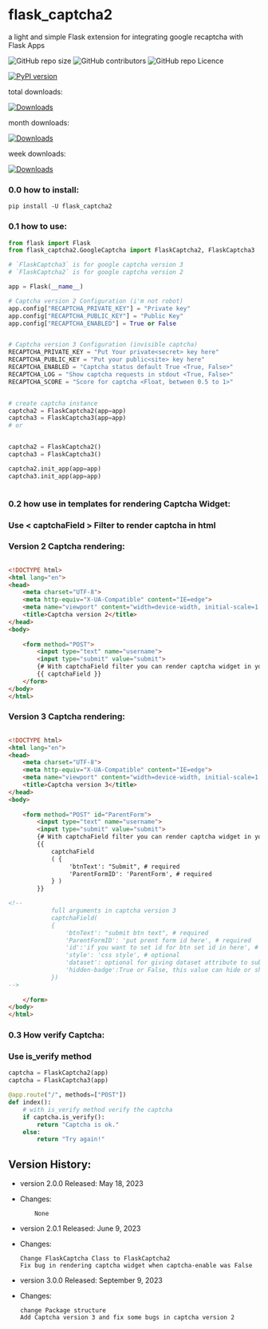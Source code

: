 # flask_captcha2
a light and simple Flask extension for integrating google recaptcha with Flask Apps
<p>

  
  <img alt="GitHub repo size" src="https://img.shields.io/github/repo-size/alisharify7/flask_captcha2">

  
  <img alt="GitHub contributors" src="https://img.shields.io/github/contributors/alisharify7/flask_captcha2">

  
  <img alt="GitHub repo Licence" src="https://img.shields.io/pypi/l/flask_captcha2">
  
  
  [![PyPI version](https://badge.fury.io/py/flask-captcha2.svg)](https://badge.fury.io/py/flask-captcha2)

  total downloads: 
  
  [![Downloads](https://static.pepy.tech/badge/flask-captcha2)](https://pepy.tech/project/flask-captcha2)
  
  month downloads:
  
  [![Downloads](https://static.pepy.tech/badge/flask-captcha2/month)](https://pepy.tech/project/flask-captcha2)
  
  
  week downloads:
  
  [![Downloads](https://static.pepy.tech/badge/flask-captcha2/week)](https://pepy.tech/project/flask-captcha2)
  
  
</p>
  
  
  



### 0.0 how to install:
  
    pip install -U flask_captcha2 


### 0.1 how to use:

```python
from flask import Flask
from flask_captcha2.GoogleCaptcha import FlaskCaptcha2, FlaskCaptcha3

# `FlaskCaptcha3` is for google captcha version 3
# `FlaskCaptcha2` is for google captcha version 2

app = Flask(__name__)

# Captcha version 2 Configuration (i'm not robot)
app.config["RECAPTCHA_PRIVATE_KEY"] = "Private key"
app.config["RECAPTCHA_PUBLIC_KEY"] = "Public Key"
app.config["RECAPTCHA_ENABLED"] = True or False


# Captcha version 3 Configuration (invisible captcha)
RECAPTCHA_PRIVATE_KEY = "Put Your private<secret> key here"
RECAPTCHA_PUBLIC_KEY = "Put your public<site> key here"
RECAPTCHA_ENABLED = "Captcha status default True <True, False>"
RECAPTCHA_LOG = "Show captcha requests in stdout <True, False>"
RECAPTCHA_SCORE = "Score for captcha <Float, between 0.5 to 1>"


# create captcha instance
captcha2 = FlaskCaptcha2(app=app)
captcha3 = FlaskCaptcha3(app=app)
# or 


captcha2 = FlaskCaptcha2()
captcha3 = FlaskCaptcha3()

captcha2.init_app(app=app)
captcha3.init_app(app=app)



```

### 0.2 how use in templates for rendering Captcha Widget:

### Use < captchaField > Filter to render captcha in html


### Version 2 Captcha rendering:
```html

<!DOCTYPE html>
<html lang="en">
<head>
    <meta charset="UTF-8">
    <meta http-equiv="X-UA-Compatible" content="IE=edge">
    <meta name="viewport" content="width=device-width, initial-scale=1.0">
    <title>Captcha version 2</title>
</head>
<body>
    
    <form method="POST">
        <input type="text" name="username">
        <input type="submit" value="submit">
        {# With captchaField filter you can render captcha widget in your html code #}
        {{ captchaField }}
    </form>
</body>
</html>
```

### Version 3 Captcha rendering:
```html

<!DOCTYPE html>
<html lang="en">
<head>
    <meta charset="UTF-8">
    <meta http-equiv="X-UA-Compatible" content="IE=edge">
    <meta name="viewport" content="width=device-width, initial-scale=1.0">
    <title>Captcha version 3</title>
</head>
<body>
    
    <form method="POST" id="ParentForm">
        <input type="text" name="username">
        <input type="submit" value="submit">
        {# With captchaField filter you can render captcha widget in your html code #}
        {{ 
            captchaField
            ( {
                 'btnText': "Submit", # required
                 'ParentFormID': 'ParentForm', # required
            } ) 
        }}

<!--        
            full arguments in captcha version 3
            captchaField(
            {
                'btnText': "submit btn text", # required
                'ParentFormID': 'put prent form id here', # required
                'id':'if you want to set id for btn set id in here', # optional
                'style': 'css style', # optional
                'dataset': optional for giving dataset attribute to submit btn
                'hidden-badge':True or False, this value can hide or show captcha badge
            })
-->
        
    </form>
</body>
</html>
```


### 0.3 How verify Captcha:
### Use is_verify method  
```python
captcha = FlaskCaptcha2(app)
captcha = FlaskCaptcha3(app)

@app.route("/", methods=["POST"])
def index():
    # with is_verify method verify the captcha 
    if captcha.is_verify():
        return "Captcha is ok."
    else:
        return "Try again!" 

```




## Version History:


  - version 2.0.0 Released: May 18, 2023
  - Changes:
  
            None
  
  - version 2.0.1 Released: June 9, 2023
  - Changes:
  
        Change FlaskCaptcha Class to FlaskCaptcha2
        Fix bug in rendering captcha widget when captcha-enable was False

    
  - version 3.0.0 Released: September 9, 2023
  - Changes:
  
        change Package structure
        Add Captcha version 3 and fix some bugs in captcha version 2


